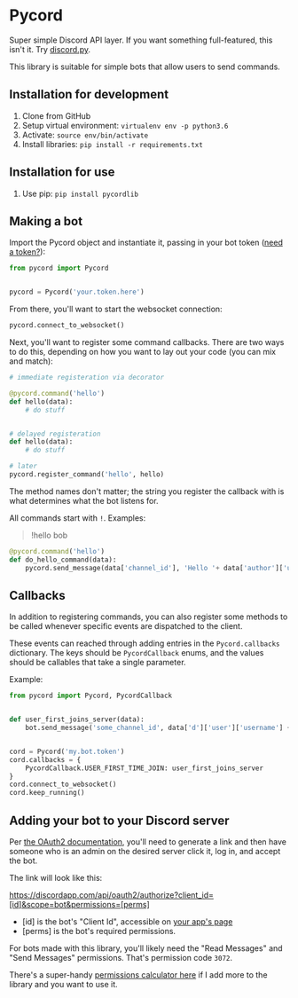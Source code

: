 # Pycord

Super simple Discord API layer. If you want something full-featured, this isn't it. Try [discord.py](https://github.com/Rapptz/discord.py).

This library is suitable for simple bots that allow users to send commands.

## Installation for development

1. Clone from GitHub
2. Setup virtual environment: `virtualenv env -p python3.6`
3. Activate: `source env/bin/activate`
4. Install libraries: `pip install -r requirements.txt`

## Installation for use

1. Use pip: `pip install pycordlib`

## Making a bot

Import the Pycord object and instantiate it, passing in your bot token ([need a token?](https://discordapp.com/developers/applications/me)):

```python
from pycord import Pycord


pycord = Pycord('your.token.here')
```

From there, you'll want to start the websocket connection:

```python
pycord.connect_to_websocket()
```

Next, you'll want to register some command callbacks. There are two ways to do this, depending on how you want to lay out your code (you can mix and match):

```python
# immediate registeration via decorator

@pycord.command('hello')
def hello(data):
    # do stuff


# delayed registeration
def hello(data):
    # do stuff

# later
pycord.register_command('hello', hello)
```

The method names don't matter; the string you register the callback with is what determines what the bot listens for.

All commands start with `!`. Examples:

> !hello bob

```python
@pycord.command('hello')
def do_hello_command(data):
    pycord.send_message(data['channel_id'], 'Hello '+ data['author']['username'])
```

## Callbacks

In addition to registering commands, you can also register some methods to be called whenever specific events are dispatched to the client.

These events can reached through adding entries in the `Pycord.callbacks` dictionary. The keys should be `PycordCallback` enums, and the values should be callables that take a single parameter.

Example:

```python
from pycord import Pycord, PycordCallback


def user_first_joins_server(data):
    bot.send_message('some_channel_id', data['d']['user']['username'] + ' just joined for the first time!')


cord = Pycord('my.bot.token')
cord.callbacks = {
    PycordCallback.USER_FIRST_TIME_JOIN: user_first_joins_server
}
cord.connect_to_websocket()
cord.keep_running()

```

## Adding your bot to your Discord server

Per [the OAuth2 documentation](https://discordapp.com/developers/docs/topics/oauth2#adding-bots-to-guilds), you'll need to generate a link and then
have someone who is an admin on the desired server click it, log in, and accept the bot.

The link will look like this:

https://discordapp.com/api/oauth2/authorize?client_id=[id]&scope=bot&permissions=[perms]

* [id] is the bot's "Client Id", accessible on [your app's page](https://discordapp.com/developers/applications/me)
* [perms] is the bot's required permissions.

For bots made with this library, you'll likely need the "Read Messages" and "Send Messages" permissions. That's permission code `3072`.

There's a super-handy [permissions calculator here](https://discordapi.com/permissions.html) if I add more to the library and you want to use it.

